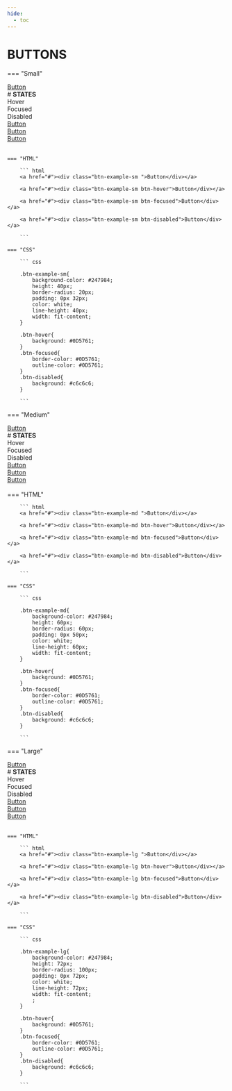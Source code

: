 ```yaml
---
hide:
  - toc
---
```

# **BUTTONS**

=== "Small"
    <div class="btn-grid-1">
        <div class="grid-items"> 
            <a href="#"><div class="btn-example-sm ">Button</div></a> 
        </div>
    </div>
    # **STATES**
    <div class="btn-grid-3">
        <div class="grid-items ">Hover<br></div>
        <div class="grid-items">Focused</div>
        <div class="grid-items">Disabled</div>
        <div class="grid-items"> 
            <a href="#"><div class="btn-example-sm btn-hover">Button</div></a> 
        </div>
        <div class="grid-items"> 
            <a href="#"><div class="btn-example-sm btn-focused">Button</div></a> 
        </div>
        <div class="grid-items"> 
            <a href="#"><div class="btn-example-sm btn-disabled">Button</div></a> 
        </div>
    </div>
    <br>

    === "HTML"

        ``` html
        <a href="#"><div class="btn-example-sm ">Button</div></a>

        <a href="#"><div class="btn-example-sm btn-hover">Button</div></a>

        <a href="#"><div class="btn-example-sm btn-focused">Button</div></a>

        <a href="#"><div class="btn-example-sm btn-disabled">Button</div></a>
        
        ```

    === "CSS"

        ``` css

        .btn-example-sm{
            background-color: #247984;
            height: 40px;
            border-radius: 20px;
            padding: 0px 32px;
            color: white;
            line-height: 40px;
            width: fit-content;
        }

        .btn-hover{
            background: #0D5761;
        }
        .btn-focused{
            border-color: #0D5761;
            outline-color: #0D5761;
        }
        .btn-disabled{
            background: #c6c6c6;
        }
        
        ```
=== "Medium"
    <div class="btn-grid-1">
        <div class="grid-items"> 
            <a href="#"><div class="btn-example-md ">Button</div></a> 
        </div>
    </div>
    # **STATES**
    <div class="btn-grid-3">
        <div class="grid-items ">Hover<br></div>
        <div class="grid-items">Focused</div>
        <div class="grid-items">Disabled</div>
        <div class="grid-items"> 
            <a href="#"><div class="btn-example-md btn-hover">Button</div></a> 
        </div>
        <div class="grid-items"> 
            <a href="#"><div class="btn-example-md btn-focused">Button</div></a> 
        </div>
        <div class="grid-items"> 
            <a href="#"><div class="btn-example-md btn-disabled">Button</div></a> 
        </div>
    </div>
    <br>
    === "HTML"

        ``` html
        <a href="#"><div class="btn-example-md ">Button</div></a>

        <a href="#"><div class="btn-example-md btn-hover">Button</div></a>

        <a href="#"><div class="btn-example-md btn-focused">Button</div></a>

        <a href="#"><div class="btn-example-md btn-disabled">Button</div></a>
        
        ```

    === "CSS"

        ``` css

        .btn-example-md{
            background-color: #247984;
            height: 60px;
            border-radius: 60px;
            padding: 0px 50px;
            color: white;
            line-height: 60px;
            width: fit-content;
        }

        .btn-hover{
            background: #0D5761;
        }
        .btn-focused{
            border-color: #0D5761;
            outline-color: #0D5761;
        }
        .btn-disabled{
            background: #c6c6c6;
        }
        
        ```
=== "Large"
    <div class="btn-grid-1">
        <div class="grid-items"> 
            <a href="#"><div class="btn-example-lg ">Button</div></a> 
        </div>
    </div>
    # **STATES**
    <div class="btn-grid-3">
        <div class="grid-items ">Hover<br></div>
        <div class="grid-items">Focused</div>
        <div class="grid-items">Disabled</div>
        <div class="grid-items"> 
            <a href="#"><div class="btn-example-lg btn-hover">Button</div></a> 
        </div>
        <div class="grid-items"> 
            <a href="#"><div class="btn-example-lg btn-focused">Button</div></a> 
        </div>
        <div class="grid-items"> 
            <a href="#"><div class="btn-example-lg btn-disabled">Button</div></a> 
        </div>
    </div>
    <br>

    === "HTML"

        ``` html
        <a href="#"><div class="btn-example-lg ">Button</div></a>

        <a href="#"><div class="btn-example-lg btn-hover">Button</div></a>

        <a href="#"><div class="btn-example-lg btn-focused">Button</div></a>

        <a href="#"><div class="btn-example-lg btn-disabled">Button</div></a>
        
        ```

    === "CSS"

        ``` css

        .btn-example-lg{
            background-color: #247984;
            height: 72px;
            border-radius: 100px;
            padding: 0px 72px;
            color: white;
            line-height: 72px;
            width: fit-content;
            ;
        }

        .btn-hover{
            background: #0D5761;
        }
        .btn-focused{
            border-color: #0D5761;
            outline-color: #0D5761;
        }
        .btn-disabled{
            background: #c6c6c6;
        }
        
        ```

